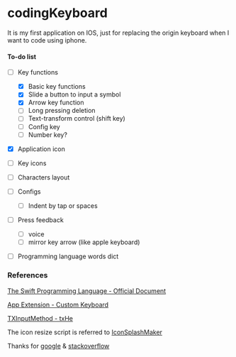 # codingKeyboard
It is my first application on IOS, just for replacing the origin keyboard when I want to code using iphone.

#### To-do list
- [ ] Key functions
  - [x] Basic key functions
  - [x] Slide a button to input a symbol
  - [x] Arrow key function
  - [ ] Long pressing deletion
  - [ ] Text-transform control (shift key)
  - [ ] Config key
  - [ ] Number key?
- [x] Application icon
- [ ] Key icons
- [ ] Characters layout
- [ ] Configs
  - [ ] Indent by tap or spaces
- [ ] Press feedback
  - [ ] voice
  - [ ] mirror key arrow (like apple keyboard)
- [ ] Programming language words dict


### References

[The Swift Programming Language - Official Document](https://developer.apple.com/library/content/documentation/Swift/Conceptual/Swift_Programming_Language/index.html)

[App Extension - Custom Keyboard](https://developer.apple.com/library/content/documentation/General/Conceptual/ExtensibilityPG/CustomKeyboard.html)

[TXInputMethod - txHe](https://github.com/txHe/TXInputMethod)

The icon resize script is referred to [IconSplashMaker](https://github.com/winterfeel/IconSplashMaker)

Thanks for [google](https://www.google.com) & [stackoverflow](https://www.stackoverflow.com)
